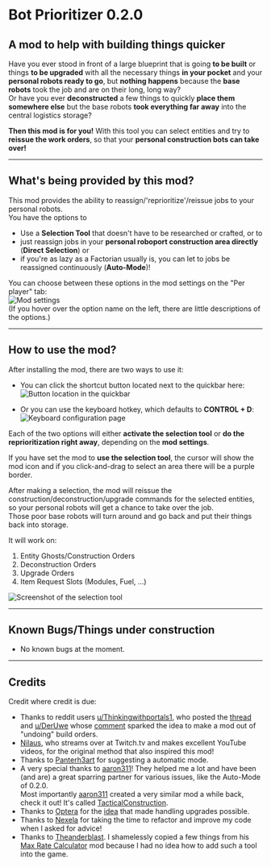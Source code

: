 [quickbar]: https://i.ibb.co/pXVrSgL/quickbar-highlighted.png "Button location in the quickbar"
[controls]: https://i.ibb.co/6Jm8Wr2/hotkey.png "Keyboard configuration"
[selection]: https://i.ibb.co/DQz1vw0/selection.png "Screenshot of the selection tool"
[settings]: https://i.ibb.co/bPcxvDH/settings-0-2-0.png "Mod settings"

# Bot Prioritizer 0.2.0

## A mod to help with building things quicker

Have you ever stood in front of a large blueprint that is going **to be built** or things **to be upgraded** with all the necessary things **in your pocket** and your **personal robots ready to go**, but **nothing happens** because the **base robots** took the job and are on their long, long way?  
Or have you ever **deconstructed** a few things to quickly **place them somewhere else** but the base robots **took everything far away** into the central logistics storage?

**Then this mod is for you!** With this tool you can select entities and try to **reissue the work orders**, so that your **personal construction bots can take over!**

-------------------------------------

## What's being provided by this mod?

This mod provides the ability to reassign/'reprioritize'/reissue jobs to your personal robots.  
You have the options to  

- Use a **Selection Tool** that doesn't have to be researched or crafted, or to
- just reassign jobs in your **personal roboport construction area directly** (**Direct Selection**) or
- if you're as lazy as a Factorian usually is, you can let to jobs be reassigned continuously (**Auto-Mode**)! 
&nbsp;

You can choose between these options in the mod settings on the "Per player" tab:  
![Mod settings][settings]  
(If you hover over the option name on the left, there are little descriptions of the options.)

------------------------

## How to use the mod?

After installing the mod, there are two ways to use it:

- You can click the shortcut button located next to the quickbar here:  
![Button location in the quickbar][quickbar]

- Or you can use the keyboard hotkey, which defaults to **CONTROL + D**:  
![Keyboard configuration page][controls]

Each of the two options will either **activate the selection tool** or **do the reprioritization right away**, depending on the **mod settings**. 

If you have set the mod to **use the selection tool**, the cursor will show the mod icon and if you click-and-drag to select an area there will be a purple border.

After making a selection, the mod will reissue the construction/deconstruction/upgrade commands for the selected entities, so your personal robots will get a chance to take over the job.  
Those poor base robots will turn around and go back and put their things back into storage.

It will work on:

1. Entity Ghosts/Construction Orders
2. Deconstruction Orders
3. Upgrade Orders
4. Item Request Slots (Modules, Fuel, ...)

![Screenshot of the selection tool][selection]

------------------------

## Known Bugs/Things under construction

- No known bugs at the moment.

------------------

## Credits

Credit where credit is due:


- Thanks to reddit users [u/Thinkingwithportals1](https://www.reddit.com/user/Thinkingwithportals1), who posted the [thread](https://www.reddit.com/r/factorio/comments/j614f4/400_hours_in_im_still_discovering_tricks/g7vq7nb/) and [u/DerUwe](https://www.reddit.com/user/DerUwe) whose [comment](https://www.reddit.com/r/factorio/comments/j614f4/400_hours_in_im_still_discovering_tricks/g7vq7nb/) sparked the idea to make a mod out of "undoing" build orders.
- [Nilaus](https://www.twitch.tv/nilaus), who streams over at Twitch.tv and makes excellent YouTube videos, for the original method that also inspired this mod!
- Thanks to [Panterh3art](https://mods.factorio.com/user/Panterh3art) for suggesting a automatic mode.
- A very special thanks to [aaron311](https://mods.factorio.com/user/aaron311)! They helped me a lot and have been (and are) a great sparring partner for various issues, like the Auto-Mode of 0.2.0.  
Most importantly [aaron311](https://mods.factorio.com/user/aaron311) created a very similar mod a while back, check it out! It's called [TacticalConstruction](https://mods.factorio.com/mod/TacticalConstruction).
- Thanks to [Optera](https://mods.factorio.com/user/Optera) for the [idea](https://mods.factorio.com/mod/GhostScanner/discussion/5d4e4346bf0746000dcd3c55) that made handling upgrades possible.
- Thanks to [Nexela](https://mods.factorio.com/user/Nexela) for taking the time to refactor and improve my code when I asked for advice! 
- Thanks to [Theanderblast](https://mods.factorio.com/user/Theanderblast). I shamelessly copied a few things from his [Max Rate Calculator](https://mods.factorio.com/mod/MaxRateCalculator) mod because I had no idea how to add such a tool into the game.
